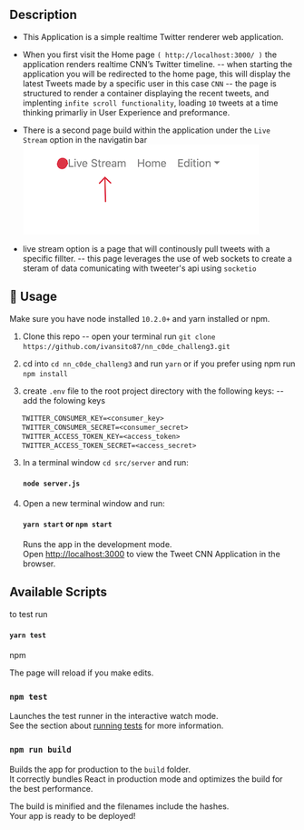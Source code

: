 ## Description

- This Application is a simple realtime Twitter renderer web application.

- When you first visit the Home page `( http://localhost:3000/ )` the application renders realtime CNN’s Twitter timeline. 
 -- when starting the application you will be redirected to the home page, this will display the latest Tweets made by a specific user in this case `CNN`
 -- the page is structured to render a container displaying the recent tweets, and implenting `infite scroll functionality`, loading `10` tweets at a time thinking primarliy in User Experience and preformance. 

- There is a second page build within the application under the `Live Stream` option in the navigatin bar
   ![Screenshot](src/assets/screen_shot1.png)

- live stream option is a page that will continously pull tweets with a specific fillter. 
   -- this page leverages the use of web sockets to create a steram of data comunicating with tweeter's api using `socketio`

## 🚀 Usage

Make sure you have node installed `10.2.0+` and yarn installed or npm.

1. Clone this repo 
   -- open your terminal run `git clone https://github.com/ivansito87/nn_c0de_challeng3.git`

2. cd into `cd nn_c0de_challeng3` and run `yarn` or if you prefer using npm run `npm install`

3. create `.env` file to the root project directory with the following keys:
   -- add the folowing keys
```shell
   TWITTER_CONSUMER_KEY=<consumer_key>
   TWITTER_CONSUMER_SECRET=<consumer_secret>
   TWITTER_ACCESS_TOKEN_KEY=<access_token>
   TWITTER_ACCESS_TOKEN_SECRET=<access_secret>
```
3. In a terminal window `cd src/server` and run:
   #### `node server.js`

4. Open a new terminal window and run:
   #### `yarn start` or `npm start`
   Runs the app in the development mode.<br>
   Open [http://localhost:3000](http://localhost:3000) to view the Tweet CNN Application in the browser.

## Available Scripts
to test run 
#### `yarn test`
npm 

The page will reload if you make edits.<br>
### `npm test`

Launches the test runner in the interactive watch mode.<br>
See the section about [running tests](#running-tests) for more information.

### `npm run build`

Builds the app for production to the `build` folder.<br>
It correctly bundles React in production mode and optimizes the build for the best performance.

The build is minified and the filenames include the hashes.<br>
Your app is ready to be deployed!
